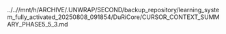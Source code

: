 ../..//mnt/h/ARCHIVE/.UNWRAP/SECOND/backup_repository/learning_system_fully_activated_20250808_091854/DuRiCore/CURSOR_CONTEXT_SUMMARY_PHASE5_5_3.md